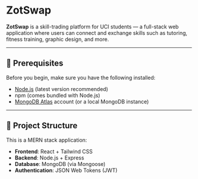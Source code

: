 # ZotSwap

**ZotSwap** is a skill-trading platform for UCI students — a full-stack web application where users can connect and exchange skills such as tutoring, fitness training, graphic design, and more.

---

## 🚀 Prerequisites

Before you begin, make sure you have the following installed:

- [Node.js](https://nodejs.org/) (latest version recommended)
- npm (comes bundled with Node.js)
- [MongoDB Atlas](https://www.mongodb.com/cloud/atlas) account (or a local MongoDB instance)

---

## 📁 Project Structure

This is a MERN stack application:

- **Frontend**: React + Tailwind CSS
- **Backend**: Node.js + Express
- **Database**: MongoDB (via Mongoose)
- **Authentication**: JSON Web Tokens (JWT)

